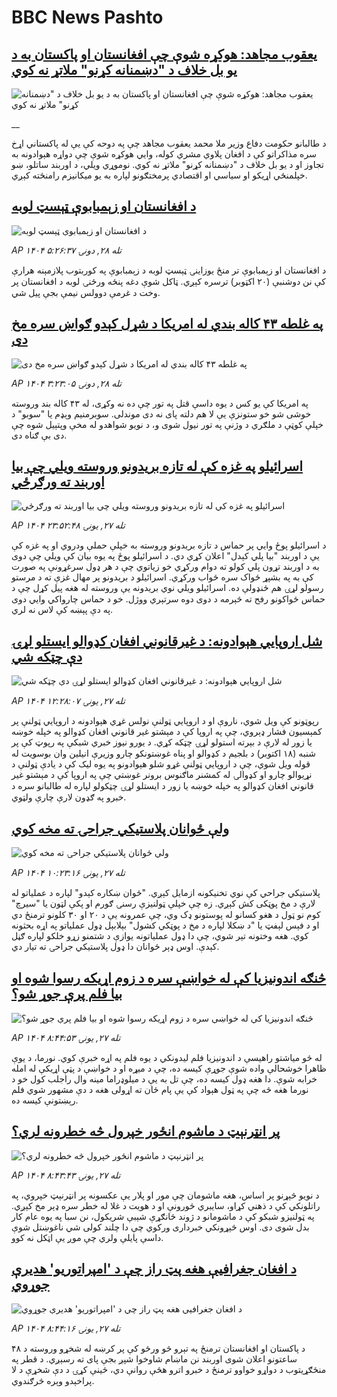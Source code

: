 # BBC News Pashto## [یعقوب مجاهد: هوکړه شوې چې افغانستان او پاکستان به د یو بل خلاف د "دښمنانه کړنو" ملاتړ نه کوي](https://www.bbc.co.uk/pashto/live/c4gp5p4yzy9t?at_medium=RSS&at_campaign=rss?at_campaign=githubrss)![یعقوب مجاهد: هوکړه شوې چې افغانستان او پاکستان به د یو بل خلاف د "دښمنانه کړنو" ملاتړ نه کوي](https://ichef.bbci.co.uk/ace/standard/240/cpsprodpb/657b/live/4f8f9420-acf5-11f0-b8cc-151f3d48cffd.jpg)__د طالبانو حکومت دفاع وزیر ملا محمد یعقوب مجاهد چې په دوحه کې یې له پاکستاني‌ اړخ سره مذاکراتو کې د افغان پلاوي مشري کوله، وايي هوکړه شوې چې دواړه هېوادونه به تجاوز او د یو بل خلاف د "دښمنانه کړنو" ملاتړ نه کوي.
نوموړي‌ ویلي، د اوربند ساتلو، ښو خپلمنځي اړیکو او سیاسي او اقتصادي پرمختګونو لپاره به یو میکانیزم رامنځته کېږي.## [د افغانستان او زېمبابوې ټېسټ لوبه](https://www.bbc.com/pashto/articles/cwyp739x84wo?at_medium=RSS&at_campaign=rss?at_campaign=githubrss)![د افغانستان او زېمبابوې ټېسټ لوبه](https://ichef.bbci.co.uk/ace/ws/240/cpsprodpb/9688/live/3c9a4f10-ad75-11f0-aa13-0b0479f6f42a.jpg)_AP ۱۴۰۴ تله ۲۸, دونۍ ۵:۲۶:۳۷_د افغانستان او زېمبابوې تر منځ يوزاينۍ ټېسټ لوبه د زېمبابوې په کوربتوب پلازمېنه هرارې کې نن دوشنبې (۲۰ اکټوبر) ترسره کېږي. ټاکل شوې دغه پنځه ورځنۍ لوبه د افغانستان پر وخت د غرمې دوولس نیمې بجې پيل شي.## [په غلطه ۴۳ کاله بندي له امریکا د شړل کېدو ګواښ سره مخ دی](https://www.bbc.com/pashto/articles/c07mk8078vlo?at_medium=RSS&at_campaign=rss?at_campaign=githubrss)![په غلطه ۴۳ کاله بندي له امریکا د شړل کېدو ګواښ سره مخ دی](https://ichef.bbci.co.uk/ace/ws/240/cpsprodpb/5386/live/a103bdb0-ac30-11f0-969d-e546dac1b2a4.jpg)_AP ۱۴۰۴ تله ۲۸, دونۍ ۳:۲۳:۰۵_په امریکا کې يو کس د يوه داسې قتل په تور چې ده نه وکړی، له ۴۳ کاله بند وروسته خوشی شو خو ستونزې یې لا هم دلته پای نه دی موندلی. سوبرمنيم  وېډم يا "سوبو" د خپلې کوټې د ملګري د وژنې په تور نيول شوی و، د نويو شواهدو له مخې وپتېيل شوه چې دی بې ګناه دی.## [اسرائیلو په غزه کې له تازه بریدونو وروسته ويلي چې بيا اوربند ته ورګرځي](https://www.bbc.com/pashto/articles/cn97gz9wzyxo?at_medium=RSS&at_campaign=rss?at_campaign=githubrss)![اسرائیلو په غزه کې له تازه بریدونو وروسته ويلي چې بيا اوربند ته ورګرځي](https://ichef.bbci.co.uk/ace/ws/240/cpsprodpb/0ff5/live/aa04c280-ad46-11f0-b2a1-6f537f66f9aa.jpg)_AP ۱۴۰۴ تله ۲۷, يونۍ ۲۳:۵۲:۴۸_د اسرائیلو پوځ وايي پر حماس د تازه بریدونو وروسته به خپلې حملې ودروي او په غزه کې یې د اوربند "بیا پلي کېدل" اعلان کړي دي. د اسرائیلو پوځ په یوه بیان کې ویلي چې دوی به د اوربند تړون پلي کولو ته دوام ورکړي خو زياتوي چې د هر ډول سرغړونې په صورت کې به په بشپړ ځواک سره ځواب ورکړي. اسرائیلو د بریدونو پر مهال غزې ته د مرستو رسولو لړۍ هم ځنډولې ده. اسرائیلو ويلي نوي بریدونه یې وروسته له هغه پیل کړل چې د حماس ځواکونو رفح ته څېرمه د دوی دوه سرتېري ووژل. خو د حماس چارواکي وايي دوی په دې پېښه کې لاس نه لري.## [شل اروپايي هېوادونه: د غیرقانوني افغان کډوالو ایستلو لړۍ دې چټکه شي](https://www.bbc.com/pashto/articles/cqjwzn42r81o?at_medium=RSS&at_campaign=rss?at_campaign=githubrss)![شل اروپايي هېوادونه: د غیرقانوني افغان کډوالو ایستلو لړۍ دې چټکه شي](https://ichef.bbci.co.uk/ace/ws/240/cpsprodpb/f299/live/484b47b0-acd5-11f0-ba75-093eca1ac29b.jpg)_AP ۱۴۰۴ تله ۲۷, يونۍ ۱۲:۲۸:۰۷_رپوټونو کې ویل شوي، ناروې او د اروپايي ټولنې نولس غړي هېوادونه د اروپايي ټولنې پر کمېسیون فشار ډېروي، چې په اروپا کې د مېشتو غیر قانوني افغان کډوالو په خپله خوښه یا زور له لارې د بېرته استولو لړۍ چټکه کړي.
د یورو نیوز خبري شبکې په رپوټ کې پر شنبه (۱۸ اکتوبر) د بلجیم د کډوالو او پناه غوښتونکو چارو وزیرې انیلین وان بوسویت له قوله ویل شوي، چې د اروپايي ټولنې غړو شلو هېوادونو په یوه لیک کې د یادې ټولنې د نړیوالو چارو او کډوالۍ له کمشنر ماګنوس برونر غوښتي چې په اروپا کې د مېشتو غیر قانوني افغان کډوالو په خپله خوښه یا زور د ایستلو لړۍ چټکولو لپاره له طالبانو سره د خبرو په ګډون لارې چارې ولټوي.## [ ولې ځوانان پلاستيکي جراحۍ ته مخه کوي](https://www.bbc.com/pashto/articles/cgqly52zdklo?at_medium=RSS&at_campaign=rss?at_campaign=githubrss)![ ولې ځوانان پلاستيکي جراحۍ ته مخه کوي](https://ichef.bbci.co.uk/ace/ws/240/cpsprodpb/093e/live/8c737020-ab59-11f0-b2a1-6f537f66f9aa.jpg)_AP ۱۴۰۴ تله ۲۷, يونۍ ۱۰:۲۳:۱۶_پلاستیکي جراحي کې نوي‌ تخنیکونه ازمایل کېږي. "ځوان ښکاره کېدو" لپاره د عملیاتو له لارې د مخ پوټکی کش کېږي.
زه چې خپلې ټولنیزې رسنۍ ګورم او پکې لټون یا "سیرچ" کوم نو ټول د هغو کسانو له پوستونو ډک وي، چې عمرونه یې د ۲۰ او ۳۰ کلونو ترمنځ دي او د فېس لېفټ یا "د ښکلا لپاره د مخ د پوټکي کشول"  بېلابېل ډول عملیاتو په اړه بحثونه کوي.
هغه وختونه تېر شوي، چې دا ډول عملیاتونه یوازې د شتمنو زړو خلکو لپاره ګڼل کېدې. اوس ډېر ځوانان دا ډول پلاستیکي جراحۍ ته تیار دي.## [څنګه اندونیزیا کې له خواښې سره د زوم اړیکه رسوا شوه او بیا فلم پرې جوړ شو؟](https://www.bbc.com/pashto/articles/crrjkywwvvxo?at_medium=RSS&at_campaign=rss?at_campaign=githubrss)![څنګه اندونیزیا کې له خواښې سره د زوم اړیکه رسوا شوه او بیا فلم پرې جوړ شو؟](https://ichef.bbci.co.uk/ace/ws/240/cpsprodpb/5e3d/live/6ca92950-99f8-11f0-97f5-bd38218a3641.png)_AP ۱۴۰۴ تله ۲۷, يونۍ ۸:۴۴:۵۳_له څو میاشتو راهیسې د اندونیزیا فلم لیدونکي د یوه فلم په اړه خبرې کوي. نورما، د یوې ظاهرا خوشحالې واده شوې جوړې کیسه ده، چې د میړه او د خواښې د پټې اړیکې له امله خرابه شوې.
دا هغه ډول کیسه ده، چې تل به یې د میلوډراما مینه وال راجلب کول خو د نورما هغه څه چې په ټول هېواد کې یې پام ځان ته اړولی هغه د دې مشهور شوي فلم رېښتونې کیسه ده.## [پر انټرنېټ د ماشوم انځور خپرول څه خطرونه لري؟](https://www.bbc.com/pashto/articles/cx2lv7jxnzeo?at_medium=RSS&at_campaign=rss?at_campaign=githubrss)![پر انټرنېټ د ماشوم انځور خپرول څه خطرونه لري؟](https://ichef.bbci.co.uk/ace/ws/240/cpsprodpb/f5e7/live/71af4110-87fa-11f0-84c8-99de564f0440.jpg)_AP ۱۴۰۴ تله ۲۷, يونۍ ۸:۴۳:۴۳_د نویو څېړنو پر اساس، هغه ماشومان چې مور او پلار یې عکسونه پر انټرنېټ خپروي، په راتلونکي کې د ذهني کړاو، سایبري ځورونې او د هویت د غلا له خطر سره ډېر مخ کېږي.
په ټولنیزو شبکو کې د ماشومانو د ژوند ځانګړې شېبې شریکول، نن سبا په یوه عام کار بدل شوی دی. اوس څېړونکي خبرداری ورکوي چې دا چلند کولی شي ناغوښتل شوې داسې پایلې ولري چې موږ یې اټکل نه کوو.## [د افغان جغرافیې هغه پټ راز چې د 'امپراتوریو' هدیرې جوړوي](https://www.bbc.com/pashto/articles/cwyk126vwx2o?at_medium=RSS&at_campaign=rss?at_campaign=githubrss)![د افغان جغرافیې هغه پټ راز چې د 'امپراتوریو' هدیرې جوړوي](https://ichef.bbci.co.uk/ace/ws/240/cpsprodpb/86e5/live/569a6cb0-ab36-11f0-b2a1-6f537f66f9aa.jpg)_AP ۱۴۰۴ تله ۲۷, يونۍ ۸:۴۴:۱۶_د پاکستان او افغانستان ترمنځ په تېرو څو ورځو کې پر کرښه له شخړو وروسته د ۴۸ ساعتونو اعلان شوی اوربند نن ماښام شاوخوا شپږ بجې پای ته رسېږي. د قطر په منځګړیتوب د دواړو خواوو ترمنځ د خبرو اترو هڅې روانې دي، ځینې کړۍ د دې شخړې د لا پراخېدو وېره څرګندوي.
